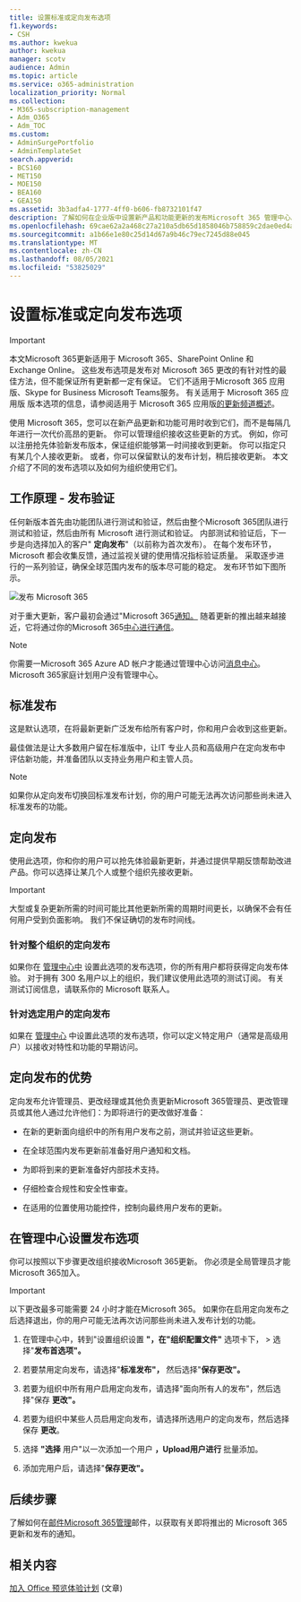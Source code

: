 ```yaml
---
title: 设置标准或定向发布选项
f1.keywords:
- CSH
ms.author: kwekua
author: kwekua
manager: scotv
audience: Admin
ms.topic: article
ms.service: o365-administration
localization_priority: Normal
ms.collection:
- M365-subscription-management
- Adm_O365
- Adm_TOC
ms.custom:
- AdminSurgePortfolio
- AdminTemplateSet
search.appverid:
- BCS160
- MET150
- MOE150
- BEA160
- GEA150
ms.assetid: 3b3adfa4-1777-4ff0-b606-fb8732101f47
description: 了解如何在企业版中设置新产品和功能更新的发布Microsoft 365 管理中心。
ms.openlocfilehash: 69cae62a2a468c27a210a5db65d1858046b758859c2dae0ed4ab90c1acf78d9c
ms.sourcegitcommit: a1b66e1e80c25d14d67a9b46c79ec7245d88e045
ms.translationtype: MT
ms.contentlocale: zh-CN
ms.lasthandoff: 08/05/2021
ms.locfileid: "53825029"
---
```

# <a name="set-up-the-standard-or-targeted-release-options"></a>设置标准或定向发布选项

> [!IMPORTANT]
> 本文Microsoft 365更新适用于 Microsoft 365、SharePoint Online 和 Exchange Online。 这些发布选项是发布对 Microsoft 365 更改的有针对性的最佳方法，但不能保证所有更新都一定有保证。 它们不适用于Microsoft 365 应用版、Skype for Business Microsoft Teams服务。 有关适用于 Microsoft 365 应用版 版本选项的信息，请参阅适用于 Microsoft 365 应用版[的更新频道概述](/deployoffice/overview-update-channels)。

使用 Microsoft 365，您可以在新产品更新和功能可用时收到它们，而不是每隔几年进行一次代价高昂的更新。 你可以管理组织接收这些更新的方式。 例如，你可以注册抢先体验新发布版本，保证组织能够第一时间接收到更新。 你可以指定只有某几个人接收更新。 或者，你可以保留默认的发布计划，稍后接收更新。 本文介绍了不同的发布选项以及如何为组织使用它们。

## <a name="how-it-works---release-validation"></a>工作原理 - 发布验证

任何新版本首先由功能团队进行测试和验证，然后由整个Microsoft 365团队进行测试和验证，然后由所有 Microsoft 进行测试和验证。 内部测试和验证后，下一步是向选择加入的客户" **定向发布**"（以前称为首次发布）。 在每个发布环节，Microsoft 都会收集反馈，通过监视关键的使用情况指标验证质量。 采取逐步进行的一系列验证，确保全球范围内发布的版本尽可能的稳定。 发布环节如下图所示。 
  
![发布 Microsoft 365](../../media/73611ed3-2d8c-4e7b-8074-9f03b239f9ed.png)
  
对于重大更新，客户最初会通过"Microsoft 365[通知。](https://products.office.com/business/office-365-roadmap) 随着更新的推出越来越接近，它将通过你的Microsoft 365[中心进行通信](https://admin.microsoft.com/Adminportal/Home?source=applauncher#/MessageCenter)。

> [!NOTE]
> 你需要一Microsoft 365 Azure AD 帐户才能通过管理中心访问[消息中心](/office365/admin/admin-overview/about-the-admin-center)。 Microsoft 365家庭计划用户没有管理中心。


## <a name="standard-release"></a>标准发布

这是默认选项，在将最新更新广泛发布给所有客户时，你和用户会收到这些更新。
  
最佳做法是让大多数用户留在标准版中，让IT 专业人员和高级用户在定向发布中评估新功能，并准备团队以支持业务用户和主管人员。 
  
> [!NOTE]
> 如果你从定向发布切换回标准发布计划，你的用户可能无法再次访问那些尚未进入标准发布的功能。 
  
## <a name="targeted-release"></a>定向发布

使用此选项，你和你的用户可以抢先体验最新更新，并通过提供早期反馈帮助改进产品。你可以选择让某几个人或整个组织先接收更新。
  
> [!IMPORTANT]
> 大型或复杂更新所需的时间可能比其他更新所需的周期时间更长，以确保不会有任何用户受到负面影响。 我们不保证确切的发布时间线。 
  
### <a name="targeted-release-for-entire-organization"></a>针对整个组织的定向发布

如果你在 [管理中心中](#set-up-the-release-option-in-the-admin-center) 设置此选项的发布选项，你的所有用户都将获得定向发布体验。 对于拥有 300 名用户以上的组织，我们建议使用此选项的测试订阅。 有关测试订阅信息，请联系你的 Microsoft 联系人。 
  
### <a name="targeted-release-for-selected-users"></a>针对选定用户的定向发布

如果在 [管理中心](#set-up-the-release-option-in-the-admin-center) 中设置此选项的发布选项，你可以定义特定用户（通常是高级用户）以接收对特性和功能的早期访问。 
  
## <a name="benefits-of-targeted-release"></a>定向发布的优势

定向发布允许管理员、更改经理或其他负责更新Microsoft 365管理员、更改管理员或其他人通过允许他们：为即将进行的更改做好准备：
  
- 在新的更新面向组织中的所有用户发布之前，测试并验证这些更新。
    
- 在全球范围内发布更新前准备好用户通知和文档。
    
- 为即将到来的更新准备好内部技术支持。
    
- 仔细检查合规性和安全性审查。
    
- 在适用的位置使用功能控件，控制向最终用户发布的更新。
    
## <a name="set-up-the-release-option-in-the-admin-center"></a>在管理中心设置发布选项

你可以按照以下步骤更改组织接收Microsoft 365更新。 你必须是全局管理员才能Microsoft 365加入。
  
> [!IMPORTANT]
> 以下更改最多可能需要 24 小时才能在Microsoft 365。 如果你在启用定向发布之后选择退出，你的用户可能无法再次访问那些尚未进入发布计划的功能。 
  
1. 在管理中心中，转到"设置组织设置 **"，在"组织配置文件"** 选项卡下，  >  选择"**发布首选项"。** 

5. 若要禁用定向发布，请选择"**标准发布"，** 然后选择"**保存更改"。** 
    
6. 若要为组织中所有用户启用定向发布，请选择"面向所有人的发布"，然后选择"保存 **更改"。** 
    
7. 若要为组织中某些人员启用定向发布，请选择所选用户的定向发布，然后选择保存 **更改**。 
    
8. 选择 **"选择** 用户"以一次添加一个用户 **，Upload用户进行** 批量添加。
    
9. 添加完用户后，请选择"**保存更改"。**
  
## <a name="next-steps"></a>后续步骤

了解如何在[邮件Microsoft 365](/office365/admin/manage/message-center)[管理](https://admin.microsoft.com/Adminportal/Home?source=applauncher#/MessageCenter)邮件，以获取有关即将推出的 Microsoft 365 更新和发布的通知。

## <a name="related-content"></a>相关内容

[加入 Office 预览体验计划](https://insider.office.com/join/windows) (文章) 
